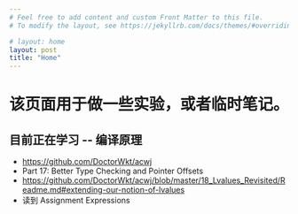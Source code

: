 ```yaml
---
# Feel free to add content and custom Front Matter to this file.
# To modify the layout, see https://jekyllrb.com/docs/themes/#overriding-theme-defaults

# layout: home
layout: post
title: "Home"
---
```


# 该页面用于做一些实验，或者临时笔记。

## 目前正在学习 -- 编译原理
* https://github.com/DoctorWkt/acwj
* Part 17: Better Type Checking and Pointer Offsets
* https://github.com/DoctorWkt/acwj/blob/master/18_Lvalues_Revisited/Readme.md#extending-our-notion-of-lvalues
* 读到 Assignment Expressions
